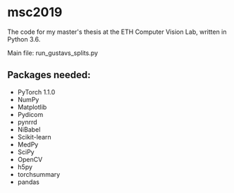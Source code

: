# msc2019
The code for my master's thesis at the ETH Computer Vision Lab, written in Python 3.6.

Main file: run_gustavs_splits.py

## Packages needed:
- PyTorch 1.1.0
- NumPy
- Matplotlib
- Pydicom
- pynrrd
- NiBabel
- Scikit-learn
- MedPy
- SciPy
- OpenCV
- h5py
- torchsummary
- pandas